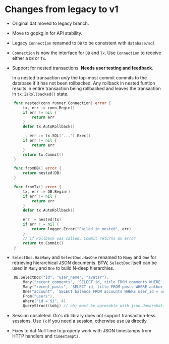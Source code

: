 # Changes from legacy to v1

*   Original dat moved to legacy branch.

*   Move to gopkg.in for API stability.

*   Legacy `Connection` renamed to `DB` to be consistent with `database/sql`

*   `Connection` is now the interface for `DB` and `Tx`. Use `Connection` to
    receive either a `DB` or `Tx`.

*   Support for nested transactions. **Needs user testing and feedback**.

    In a nested transaction *only* the top-most commit commits to the
    database if it has not been rollbacked. Any rollback in nested
    funtion results in entire transaction being rollbacked and leaves the transaction
    in `tx.IsRollbacked()` state.

``` go
    func nested(conn runner.Connection) error {
        tx, err := conn.Begin()
        if err != nil {
            return err
        }
        defer tx.AutoRollback()

        _, err := tx.SQL('...').Exec()
        if err != nil {
            return err
        }
        return tx.Commit()
    }

    func fromDB() error {
        return nested(DB)
    }

    func fromTx() error {
        tx, err := DB.Begin()
        if err != nil {
            return err
        }
        defer tx.AutoRollback()

        err := nested(tx)
        if err ! = nil {
            return logger.Error("Failed in nested", err)
        }
        // if Rollback was called, Commit returns an error
        return tx.Commit()
    }
```

*   `SelectDoc.HasMany` and `SelectDoc.HasOne` renamed to `Many` and `One` for
    retrieving hierarchical JSON documents. BTW, `SelectDoc` itself can be used
    in `Many` and `One` to build N-deep hierarchies.

```go
    DB.SelectDoc("id", "user_name", "avatar").
        Many("recent_comments", `SELECT id, title FROM comments WHERE id = users.id LIMIT 10`).
        Many("recent_posts", `SELECT id, title FROM posts WHERE author_id = users.id LIMIT 10`).
        One("account", `SELECT balance FROM accounts WHERE user_id = users.id`).
        From("users").
        Where("id = $1", 4).
        QueryStruct(&obj) // obj must be agreeable with json.Unmarshal()
```

*   Session obsoleted. Go's db library does not support transaction-less
    sessions. Use `Tx` if you need a session, otherwise use `DB` directly.

*   Fixes to dat.NullTime to properly work with JSON timestamps from HTTP
    handlers and `timestamptz`.

